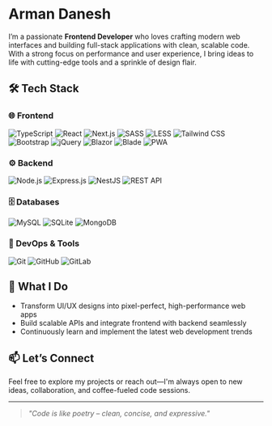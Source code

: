 # Arman Danesh

I’m a passionate **Frontend Developer** who loves crafting modern web interfaces and building full-stack applications with clean, scalable code. With a strong focus on performance and user experience, I bring ideas to life with cutting-edge tools and a sprinkle of design flair.
## 🛠 Tech Stack


### 🌐 Frontend
![TypeScript](https://raw.githubusercontent.com/devicons/devicon/master/icons/typescript/typescript-original.svg) 
![React](https://raw.githubusercontent.com/devicons/devicon/master/icons/react/react-original.svg) 
![Next.js](https://raw.githubusercontent.com/devicons/devicon/master/icons/nextjs/nextjs-original-wordmark.svg)
![SASS](https://raw.githubusercontent.com/devicons/devicon/master/icons/sass/sass-original.svg)
![LESS](https://raw.githubusercontent.com/devicons/devicon/master/icons/less/less-plain-wordmark.svg)
![Tailwind CSS](https://raw.githubusercontent.com/devicons/devicon/master/icons/tailwindcss/tailwindcss-plain.svg)
![Bootstrap](https://raw.githubusercontent.com/devicons/devicon/master/icons/bootstrap/bootstrap-original.svg)
![jQuery](https://raw.githubusercontent.com/devicons/devicon/master/icons/jquery/jquery-original.svg)
![Blazor](https://raw.githubusercontent.com/devicons/devicon/master/icons/dotnetcore/dotnetcore-original.svg)
![Blade](https://raw.githubusercontent.com/devicons/devicon/master/icons/laravel/laravel-plain-wordmark.svg)
![PWA](https://raw.githubusercontent.com/rahulbanerjee26/githubProfileReadmeGenerator/main/src/images/icons/others/pwa.png)


### ⚙️ Backend
![Node.js](https://raw.githubusercontent.com/devicons/devicon/master/icons/nodejs/nodejs-original.svg)
![Express.js](https://raw.githubusercontent.com/devicons/devicon/master/icons/express/express-original-wordmark.svg)
![NestJS](https://raw.githubusercontent.com/devicons/devicon/master/icons/nestjs/nestjs-plain.svg)
![REST API](https://raw.githubusercontent.com/rahulbanerjee26/githubProfileReadmeGenerator/main/src/images/icons/others/api.png)

### 🗄️ Databases
![MySQL](https://raw.githubusercontent.com/devicons/devicon/master/icons/mysql/mysql-original.svg)
![SQLite](https://raw.githubusercontent.com/devicons/devicon/master/icons/sqlite/sqlite-original.svg)
![MongoDB](https://raw.githubusercontent.com/devicons/devicon/master/icons/mongodb/mongodb-original.svg)

### 🚀 DevOps & Tools
![Git](https://raw.githubusercontent.com/devicons/devicon/master/icons/git/git-original.svg)
![GitHub](https://raw.githubusercontent.com/devicons/devicon/master/icons/github/github-original.svg)
![GitLab](https://raw.githubusercontent.com/devicons/devicon/master/icons/gitlab/gitlab-original.svg)


## 🌟 What I Do
- Transform UI/UX designs into pixel-perfect, high-performance web apps
- Build scalable APIs and integrate frontend with backend seamlessly
- Continuously learn and implement the latest web development trends

## 📫 Let’s Connect
Feel free to explore my projects or reach out—I'm always open to new ideas, collaboration, and coffee-fueled code sessions.

---
> _"Code is like poetry – clean, concise, and expressive."_  
